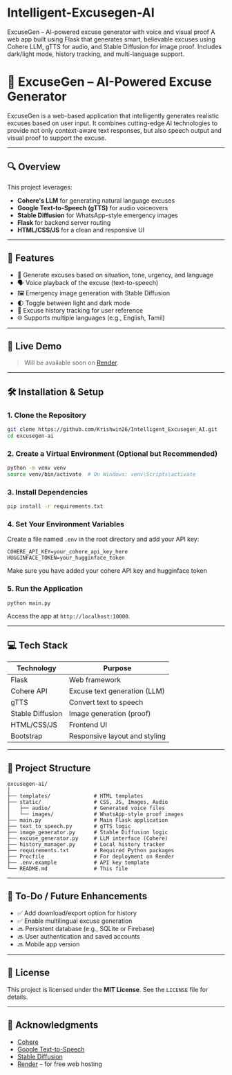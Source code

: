 # Intelligent-Excusegen-AI
ExcuseGen – AI-powered excuse generator with voice and visual proof  A web app built using Flask that generates smart, believable excuses using Cohere LLM, gTTS for audio, and Stable Diffusion for image proof. Includes dark/light mode, history tracking, and multi-language support.

# 🤖 ExcuseGen – AI-Powered Excuse Generator

ExcuseGen is a web-based application that intelligently generates realistic excuses based on user input. It combines cutting-edge AI technologies to provide not only context-aware text responses, but also speech output and visual proof to support the excuse.

---

## 🔍 Overview

This project leverages:

- **Cohere's LLM** for generating natural language excuses
- **Google Text-to-Speech (gTTS)** for audio voiceovers
- **Stable Diffusion** for WhatsApp-style emergency images
- **Flask** for backend server routing
- **HTML/CSS/JS** for a clean and responsive UI

---

## 🌟 Features

- 🎯 Generate excuses based on situation, tone, urgency, and language
- 🗣️ Voice playback of the excuse (text-to-speech)
- 🖼️ Emergency image generation with Stable Diffusion
- 🌓 Toggle between light and dark mode
- 🧾 Excuse history tracking for user reference
- 🌐 Supports multiple languages (e.g., English, Tamil)

---

## 🚀 Live Demo

> Will be available soon on [Render](https://render.com).

---

## 🛠️ Installation & Setup

### 1. Clone the Repository

```bash
git clone https://github.com/Krishwin26/Intelligent_Excusegen_AI.git
cd excusegen-ai
```

### 2. Create a Virtual Environment (Optional but Recommended)

```bash
python -m venv venv
source venv/bin/activate  # On Windows: venv\Scripts\activate
```

### 3. Install Dependencies

```bash
pip install -r requirements.txt
```

### 4. Set Your Environment Variables

Create a file named `.env` in the root directory and add your API key:

```env
COHERE_API_KEY=your_cohere_api_key_here
HUGGINFACE_TOKEN=your_hugginface_token
```
Make sure you have added your cohere API key and hugginface token 

### 5. Run the Application

```bash
python main.py
```

Access the app at `http://localhost:10000`.

---

## 💻 Tech Stack

| Technology     | Purpose                         |
|----------------|----------------------------------|
| Flask          | Web framework                    |
| Cohere API     | Excuse text generation (LLM)     |
| gTTS           | Convert text to speech           |
| Stable Diffusion | Image generation (proof)       |
| HTML/CSS/JS    | Frontend UI                      |
| Bootstrap      | Responsive layout and styling    |

---

## 📁 Project Structure

```
excusegen-ai/
│
├── templates/              # HTML templates
├── static/                 # CSS, JS, Images, Audio
│   ├── audio/              # Generated voice files
│   └── images/             # WhatsApp-style proof images
├── main.py                 # Main Flask application
├── text_to_speech.py       # gTTS logic
├── image_generator.py      # Stable Diffusion logic
├── excuse_generator.py     # LLM interface (Cohere)
├── history_manager.py      # Local history tracker
├── requirements.txt        # Required Python packages
├── Procfile                # For deployment on Render
├── .env.example            # API key template
└── README.md               # This file
```

---

## 📌 To-Do / Future Enhancements

- ✅ Add download/export option for history
- ✅ Enable multilingual excuse generation
- 🔜 Persistent database (e.g., SQLite or Firebase)
- 🔜 User authentication and saved accounts
- 🔜 Mobile app version

---

## 📝 License

This project is licensed under the **MIT License**. See the `LICENSE` file for details.

---

## 🙌 Acknowledgments

- [Cohere](https://cohere.com)
- [Google Text-to-Speech](https://pypi.org/project/gTTS/)
- [Stable Diffusion](https://stability.ai/)
- [Render](https://render.com) – for free web hosting
